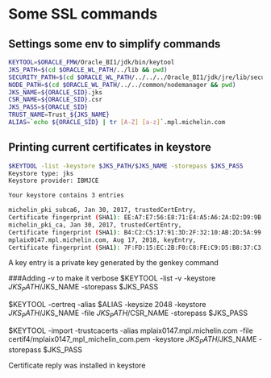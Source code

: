 # Some SSL commands

## Settings some env to simplify commands


```bash
KEYTOOL=$ORACLE_FMW/Oracle_BI1/jdk/bin/keytool
JKS_PATH=$(cd $ORACLE_WL_PATH/../lib && pwd)
SECURITY_PATH=$(cd $ORACLE_WL_PATH/../../../Oracle_BI1/jdk/jre/lib/security && pwd)
NODE_PATH=$(cd $ORACLE_WL_PATH/../../common/nodemanager && pwd)
JKS_NAME=${ORACLE_SID}.jks
CSR_NAME=${ORACLE_SID}.csr
JKS_PASS=${ORACLE_SID}
TRUST_NAME=Trust_${JKS_NAME}
ALIAS=`echo ${ORACLE_SID} | tr [A-Z] [a-z]`.mpl.michelin.com
```

## Printing current certificates in keystore

```bash
$KEYTOOL -list -keystore $JKS_PATH/$JKS_NAME -storepass $JKS_PASS
Keystore type: jks
Keystore provider: IBMJCE

Your keystore contains 3 entries

michelin_pki_subca6, Jan 30, 2017, trustedCertEntry,
Certificate fingerprint (SHA1): EE:A7:E7:56:E8:71:E4:A5:A6:2A:D2:D9:9B:33:17:AA:F9:7E:B6:F9
michelin_pki_ca, Jan 30, 2017, trustedCertEntry,
Certificate fingerprint (SHA1): B4:C2:C5:17:91:3D:2F:32:10:AB:2D:5A:99:5A:08:5C:10:4F:3E:2B
mplaix0147.mpl.michelin.com, Aug 17, 2018, keyEntry,
Certificate fingerprint (SHA1): 7F:FD:15:EC:2B:F0:C8:FE:C9:D5:B8:37:C3:23:49:B6:AA:59:FF:C4
```

A key entry is a private key generated by the genkey command

###Adding -v to make it verbose
$KEYTOOL -list -v -keystore $JKS_PATH/$JKS_NAME -storepass $JKS_PASS



$KEYTOOL -certreq -alias $ALIAS -keysize 2048 -keystore $JKS_PATH/$JKS_NAME -file $JKS_PATH/$CSR_NAME -storepass $JKS_PASS


$KEYTOOL -import -trustcacerts -alias mplaix0147.mpl.michelin.com  -file certif4/mplaix0147_mpl_michelin_com.pem -keystore $JKS_PATH/$JKS_NAME -storepass $JKS_PASS

Certificate reply was installed in keystore
